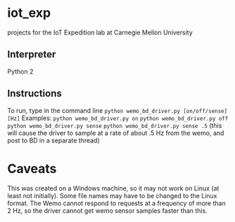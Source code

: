# iot_exp
projects for the IoT Expedition lab at Carnegie Mellon University

## Interpreter
Python 2

## Instructions
To run, type in the command line `python wemo_bd_driver.py [on/off/sense] [Hz]`
Examples: 
`python wemo_bd_driver.py on`
`python wemo_bd_driver.py off`
`python wemo_bd_driver.py sense`
`python wemo_bd_driver.py sense .5` (this will cause the driver to sample at a rate of about .5 Hz from the wemo, and post to BD in a separate thread)

# Caveats
This was created on a Windows machine, so it may not work on Linux (at least not initially). Some file names may have to be changed to the Linux format.
The Wemo cannot respond to requests at a frequency of more than 2 Hz, so the driver cannot get wemo sensor samples faster than this.
